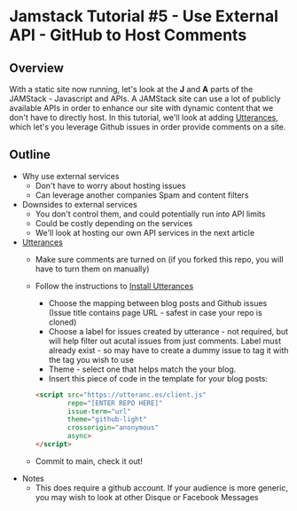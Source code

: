 # Jamstack Tutorial #5 - Use External API - GitHub to Host Comments

## Overview

With a static site now running, let's look at the **J** and **A** parts of the JAMStack - Javascript and APIs.  A JAMStack site can use a lot of publicly available APIs in order to enhance our site with dynamic content that we don't have to directly host.  In this tutorial, we'll look at adding [Utterances](https://utteranc.es/), which let's you leverage Github issues in order provide comments on a site.

## Outline

- Why use external services
    - Don't have to worry about hosting issues
    - Can leverage another companies Spam and content filters
- Downsides to external services
    - You don't control them, and could potentially run into API limits
    - Could be costly depending on the services
    - We'll look at hosting our own API services in the next article
- [Utterances](https://utteranc.es/)
    - Make sure comments are turned on (if you forked this repo, you will have to turn them on manually)
    - Follow the instructions to [Install Utterances](https://github.com/apps/utterances)
        - Choose the mapping between blog posts and Github issues (Issue title contains page URL - safest in case your repo is cloned)
        - Choose a label for issues created by utterance - not required, but will help filter out acutal issues from just comments.  Label must already exist - so may have to create a dummy issue to tag it with the tag you wish to use
        - Theme - select one that helps match the your blog.
        - Insert this piece of code in the template for your blog posts:

        ```html
        <script src="https://utteranc.es/client.js"
                repo="[ENTER REPO HERE]"
                issue-term="url"
                theme="github-light"
                crossorigin="anonymous"
                async>
        </script>
        ```

    - Commit to main, check it out!
- Notes
  - This does require a github account.  If your audience is more generic, you may wish to look at other Disque or Facebook Messages

